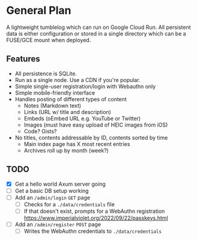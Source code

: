 # General Plan

A lightweight tumblelog which can run on Google Cloud Run. All persistent data is either
configuration or stored in a single directory which can be a FUSE/GCE mount when deployed.

## Features

* All persistence is SQLite.
* Run as a single node. Use a CDN if you're popular.
* Simple single-user registration/login with Webauthn only
* Simple mobile-friendly interface
* Handles posting of different types of content
  * Notes (Markdown text)
  * Links (URL w/ title and description)
  * Embeds (oEmbed URL e.g. YouTube or Twitter)
  * Images (must have easy upload of HEIC images from iOS)
  * Code? Gists?
* No titles, contents addressable by ID, contents sorted by time
  * Main index page has X most recent entries
  * Archives roll up by month (week?)

## TODO

* [x] Get a hello world Axum server going
* [ ] Get a basic DB setup working
* [ ] Add an `/admin/login` `GET` page
  * [ ] Checks for a `./data/credentials` file
  * [ ] If that doesn't exist, prompts for a WebAuthn registration <https://www.imperialviolet.org/2022/09/22/passkeys.html>
* [ ] Add an `/admin/register` `POST` page
  * [ ] Writes the WebAuthn credentials to `./data/credentials`
